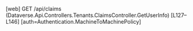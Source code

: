 [web] GET /api/claims  (Dataverse.Api.Controllers.Tenants.ClaimsController.GetUserInfo)  [L127–L146] [auth=Authentication.MachineToMachinePolicy]

